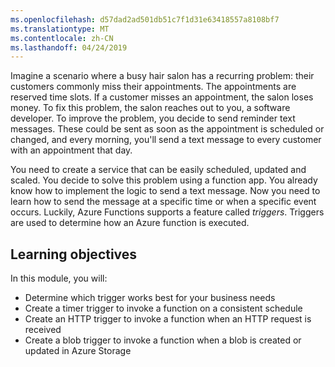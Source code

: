```yaml
---
ms.openlocfilehash: d57dad2ad501db51c7f1d31e63418557a8108bf7
ms.translationtype: MT
ms.contentlocale: zh-CN
ms.lasthandoff: 04/24/2019
---
```

Imagine a scenario where a busy hair salon has a recurring problem: their customers commonly miss their appointments. The appointments are reserved time slots. If a customer misses an appointment, the salon loses money. To fix this problem, the salon reaches out to you, a software developer. To improve the problem, you decide to send reminder text messages. These could be sent as soon as the appointment is scheduled or changed, and every morning, you'll send a text message to every customer with an appointment that day.

You need to create a service that can be easily scheduled, updated and scaled. You decide to solve this problem using a function app. You already know how to implement the logic to send a text message. Now you need to learn how to send the message at a specific time or when a specific event occurs. Luckily, Azure Functions supports a feature called _triggers_. Triggers are used to determine how an Azure function is executed.

## <a name="learning-objectives"></a>Learning objectives

In this module, you will:
- Determine which trigger works best for your business needs
- Create a timer trigger to invoke a function on a consistent schedule
- Create an HTTP trigger to invoke a function when an HTTP request is received
- Create a blob trigger to invoke a function when a blob is created or updated in Azure Storage